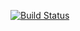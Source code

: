 [![Build Status](http://drone.maxu.net/api/badges/sj/MyBlog/status.svg)](http://drone.maxu.net/sj/MyBlog)
